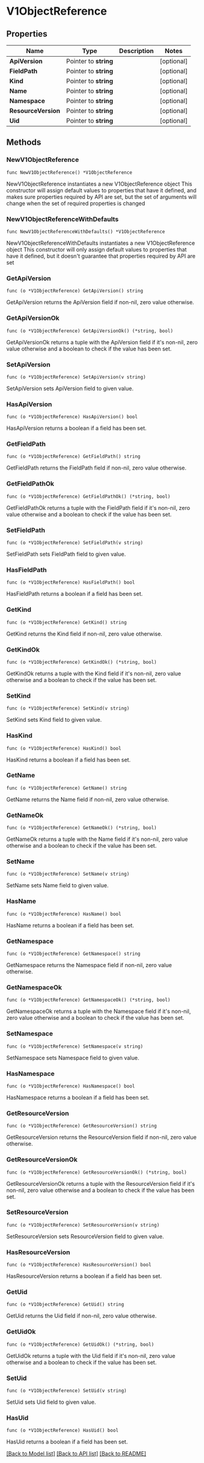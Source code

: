 # V1ObjectReference

## Properties

Name | Type | Description | Notes
------------ | ------------- | ------------- | -------------
**ApiVersion** | Pointer to **string** |  | [optional] 
**FieldPath** | Pointer to **string** |  | [optional] 
**Kind** | Pointer to **string** |  | [optional] 
**Name** | Pointer to **string** |  | [optional] 
**Namespace** | Pointer to **string** |  | [optional] 
**ResourceVersion** | Pointer to **string** |  | [optional] 
**Uid** | Pointer to **string** |  | [optional] 

## Methods

### NewV1ObjectReference

`func NewV1ObjectReference() *V1ObjectReference`

NewV1ObjectReference instantiates a new V1ObjectReference object
This constructor will assign default values to properties that have it defined,
and makes sure properties required by API are set, but the set of arguments
will change when the set of required properties is changed

### NewV1ObjectReferenceWithDefaults

`func NewV1ObjectReferenceWithDefaults() *V1ObjectReference`

NewV1ObjectReferenceWithDefaults instantiates a new V1ObjectReference object
This constructor will only assign default values to properties that have it defined,
but it doesn't guarantee that properties required by API are set

### GetApiVersion

`func (o *V1ObjectReference) GetApiVersion() string`

GetApiVersion returns the ApiVersion field if non-nil, zero value otherwise.

### GetApiVersionOk

`func (o *V1ObjectReference) GetApiVersionOk() (*string, bool)`

GetApiVersionOk returns a tuple with the ApiVersion field if it's non-nil, zero value otherwise
and a boolean to check if the value has been set.

### SetApiVersion

`func (o *V1ObjectReference) SetApiVersion(v string)`

SetApiVersion sets ApiVersion field to given value.

### HasApiVersion

`func (o *V1ObjectReference) HasApiVersion() bool`

HasApiVersion returns a boolean if a field has been set.

### GetFieldPath

`func (o *V1ObjectReference) GetFieldPath() string`

GetFieldPath returns the FieldPath field if non-nil, zero value otherwise.

### GetFieldPathOk

`func (o *V1ObjectReference) GetFieldPathOk() (*string, bool)`

GetFieldPathOk returns a tuple with the FieldPath field if it's non-nil, zero value otherwise
and a boolean to check if the value has been set.

### SetFieldPath

`func (o *V1ObjectReference) SetFieldPath(v string)`

SetFieldPath sets FieldPath field to given value.

### HasFieldPath

`func (o *V1ObjectReference) HasFieldPath() bool`

HasFieldPath returns a boolean if a field has been set.

### GetKind

`func (o *V1ObjectReference) GetKind() string`

GetKind returns the Kind field if non-nil, zero value otherwise.

### GetKindOk

`func (o *V1ObjectReference) GetKindOk() (*string, bool)`

GetKindOk returns a tuple with the Kind field if it's non-nil, zero value otherwise
and a boolean to check if the value has been set.

### SetKind

`func (o *V1ObjectReference) SetKind(v string)`

SetKind sets Kind field to given value.

### HasKind

`func (o *V1ObjectReference) HasKind() bool`

HasKind returns a boolean if a field has been set.

### GetName

`func (o *V1ObjectReference) GetName() string`

GetName returns the Name field if non-nil, zero value otherwise.

### GetNameOk

`func (o *V1ObjectReference) GetNameOk() (*string, bool)`

GetNameOk returns a tuple with the Name field if it's non-nil, zero value otherwise
and a boolean to check if the value has been set.

### SetName

`func (o *V1ObjectReference) SetName(v string)`

SetName sets Name field to given value.

### HasName

`func (o *V1ObjectReference) HasName() bool`

HasName returns a boolean if a field has been set.

### GetNamespace

`func (o *V1ObjectReference) GetNamespace() string`

GetNamespace returns the Namespace field if non-nil, zero value otherwise.

### GetNamespaceOk

`func (o *V1ObjectReference) GetNamespaceOk() (*string, bool)`

GetNamespaceOk returns a tuple with the Namespace field if it's non-nil, zero value otherwise
and a boolean to check if the value has been set.

### SetNamespace

`func (o *V1ObjectReference) SetNamespace(v string)`

SetNamespace sets Namespace field to given value.

### HasNamespace

`func (o *V1ObjectReference) HasNamespace() bool`

HasNamespace returns a boolean if a field has been set.

### GetResourceVersion

`func (o *V1ObjectReference) GetResourceVersion() string`

GetResourceVersion returns the ResourceVersion field if non-nil, zero value otherwise.

### GetResourceVersionOk

`func (o *V1ObjectReference) GetResourceVersionOk() (*string, bool)`

GetResourceVersionOk returns a tuple with the ResourceVersion field if it's non-nil, zero value otherwise
and a boolean to check if the value has been set.

### SetResourceVersion

`func (o *V1ObjectReference) SetResourceVersion(v string)`

SetResourceVersion sets ResourceVersion field to given value.

### HasResourceVersion

`func (o *V1ObjectReference) HasResourceVersion() bool`

HasResourceVersion returns a boolean if a field has been set.

### GetUid

`func (o *V1ObjectReference) GetUid() string`

GetUid returns the Uid field if non-nil, zero value otherwise.

### GetUidOk

`func (o *V1ObjectReference) GetUidOk() (*string, bool)`

GetUidOk returns a tuple with the Uid field if it's non-nil, zero value otherwise
and a boolean to check if the value has been set.

### SetUid

`func (o *V1ObjectReference) SetUid(v string)`

SetUid sets Uid field to given value.

### HasUid

`func (o *V1ObjectReference) HasUid() bool`

HasUid returns a boolean if a field has been set.


[[Back to Model list]](../README.md#documentation-for-models) [[Back to API list]](../README.md#documentation-for-api-endpoints) [[Back to README]](../README.md)


